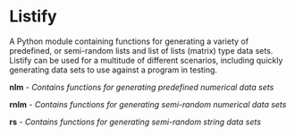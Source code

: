# Listify

A Python module containing functions for generating a variety of predefined, or semi-random lists and list of lists (matrix) type data sets. Listify can be used for a multitude of different scenarios, including quickly generating data sets to use against a program in testing.

**nlm** - *Contains functions for generating predefined numerical data sets*

**rnlm** - *Contains functions for generating semi-random numerical data sets*

**rs** - *Contains functions for generating semi-random string data sets*

